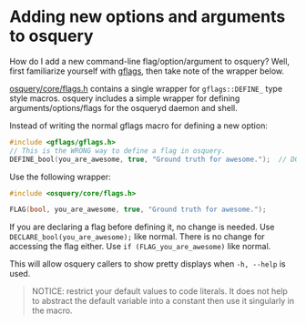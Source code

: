 # Adding new options and arguments to osquery

How do I add a new command-line flag/option/argument to osquery? Well, first familiarize yourself with [gflags](https://github.com/gflags/gflags), then take note of the wrapper below.

[osquery/core/flags.h](https://github.com/osquery/osquery/blob/master/osquery/core/flags.h) contains a single wrapper for `gflags::DEFINE_` type style macros. osquery includes a simple wrapper for defining arguments/options/flags for the osqueryd daemon and shell.

Instead of writing the normal gflags macro for defining a new option:

```cpp
#include <gflags/gflags.h>
// This is the WRONG way to define a flag in osquery.
DEFINE_bool(you_are_awesome, true, "Ground truth for awesome.");  // DON'T DO THIS!
```

Use the following wrapper:

```cpp
#include <osquery/core/flags.h>

FLAG(bool, you_are_awesome, true, "Ground truth for awesome.");
```

If you are declaring a flag before defining it, no change is needed. Use `DECLARE_bool(you_are_awesome);` like normal. There is no change for accessing the flag either. Use `if (FLAG_you_are_awesome)` like normal.

This will allow osquery callers to show pretty displays when `-h, --help` is used.

> NOTICE: restrict your default values to code literals. It does not help to abstract the default variable into a constant then use it singularly in the macro.
